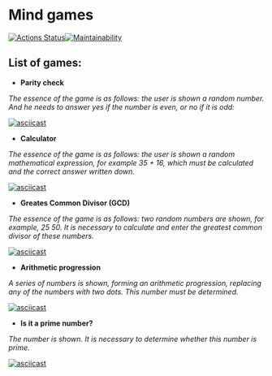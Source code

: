 # Mind games


[![Actions Status](https://github.com/bearBenjamin/frontend-project-44/workflows/hexlet-check/badge.svg)](https://github.com/bearBenjamin/frontend-project-44/actions)[![Maintainability](https://api.codeclimate.com/v1/badges/e98323661123421a2b34/maintainability)](https://codeclimate.com/github/bearBenjamin/frontend-project-44/maintainability)

## List of games:

* **Parity check**

*The essence of the game is as follows: the user is shown a random number. And he needs to answer yes if the number is even, or no if it is odd:*

[![asciicast](https://asciinema.org/a/574859.svg)](https://asciinema.org/a/574859)



* **Calculator**

*The essence of the game is as follows: the user is shown a random mathematical expression, for example 35 + 16, which must be calculated and the correct answer written down.*

[![asciicast](https://asciinema.org/a/575128.svg)](https://asciinema.org/a/575128)



* **Greates Common Divisor (GCD)**

*The essence of the game is as follows: two random numbers are shown, for example, 25 50. It is necessary to calculate and enter the greatest common divisor of these numbers.*

[![asciicast](https://asciinema.org/a/577379.svg)](https://asciinema.org/a/577379)



* **Arithmetic progression**

*A series of numbers is shown, forming an arithmetic progression, replacing any of the numbers with two dots. This number must be determined.*

[![asciicast](https://asciinema.org/a/577559.svg)](https://asciinema.org/a/577559)



* **Is it a prime number?**

*The number is shown. It is necessary to determine whether this number is prime.*

[![asciicast](https://asciinema.org/a/577962.svg)](https://asciinema.org/a/577962)

